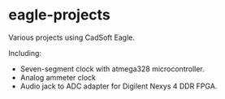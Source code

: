 # eagle-projects
Various projects using CadSoft Eagle.

Including:
* Seven-segment clock with atmega328 microcontroller.
* Analog ammeter clock
* Audio jack to ADC adapter for Digilent Nexys 4 DDR FPGA.